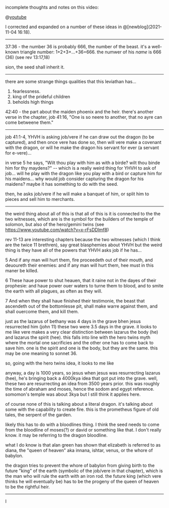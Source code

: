 incomplete thoughts and notes on this video:

@[youtube](https://www.youtube.com/watch?v=8usYJYlmeh0)

I corrected and expanded on a number of these ideas in @[newblog](2021-11-04 16:18).

---

37:36 - the number 36 is probably 666, the number of the beast. it's a well-known triangle number: 1+2+3+...+36=666. the numwer of his *name* is 666 (36) (see rev 13:17,18)

sion, the seed shall inherit it.

---

there are some strange things qualities that this leviathan has...

1. fearlessness.
2. king of the prideful children
3. beholds high things

42:40 - the part about the maiden phoenix and the heir. there's another verse in the chapter, job 41:16, "One is so neere to another, that no ayre can come betweene them."

---

job 41:1-4, YHVH is asking job/vere if he can draw out the dragon (to be captured), and then once vere has done so, then will vere make a covenant with the dragon, or will he make the dragon his servant for ever (a servant for e-vere)...

in verse 5 he says, "Wilt thou play with him as with a birde? wilt thou binde him for thy maydens?" -- which is a really weird thing for YHVH to ask of job... will he play with the dragon like you play with a bird or capture him for his maidens... why would job consider capturing the dragon for his maidens? maybe it has something to do with the seed.

then, he asks job/vere if he will make a banquet of him, or split him to pieces and sell him to merchants.

---

the weird thing about all of this is that all of this is it is connected to the the two witnesses, which are is the symbol for the builders of the temple of solomon, but also of the hero/gemini twins (see https://www.youtube.com/watch?v=x-rFsDDlmf8)

rev 11-13 are interesting chapters because the two witnesses (which I think are the twice 11 brethren), say great blasphemies about YHVH but the weird thing is they have all of the powers that YHVH asks job if he has...

5 And if any man will hurt them, fire proceedeth out of their mouth, and deuoureth their enemies: and if any man will hurt them, hee must in this maner be killed.

6 These haue power to shut heauen, that it raine not in the dayes of their prophesie: and haue power ouer waters to turne them to blood, and to smite the earth with all plagues, as often as they will.

7 And when they shall haue finished their testimonie, the beast that ascendeth out of the bottomlesse pit, shall make warre against them, and shall ouercome them, and kill them.

just as the lazarus of bethany was 4 days in the grave bhen jesus resurrected him (john 11) these two were 3.5 days in the grave. it looks to me like vere makes a very clear distinction between lazarus the body (he) and lazarus the spirit (hee). this falls into line with the hero twins myth where the mortal one sacrificies and the other one has to come back to save him. one is the spirit and one is the body, but they are the same. this may be one meaning to sonnet 36.

so, going with the hero twins idea, it looks to me like

anyway, a day is 1000 years, so jesus when jesus was resurrecting lazarus (hee), he's bringing back a 4000kya idea that got put into the grave. well, these two are resurrecting an idea from 3500 years prior. this was roughly the time of abraham and moses, hence the sodom and egypt reference. somomon's temple was about 3kya but I still think it applies here.




of course none of this is talking about a literal dragon. it's talking about some with the capability to create fire. this is the prometheus figure of old tales, the serpent of the garden.

likely this has to do with a bloodlines thing. I think the seed needs to come from the bloodline of moses(?) or david or something like that. I don't really know. it may be referring to the dragon bloodline.

what I do know is that alan green has shown that elizabeth is referred to as diana, the "queen of heaven" aka innana, ishtar, venus, or the whore of babylon.

the dragon tries to prevent the whore of babylon from giving birth to the future "king" of the earth (symbolic of the job/vere in that chapter), which is the man who will rule the earth with an iron rod. the future king (which vere thinks he will eventually be) has to be the progeny of the queen of heaven to be the rightful heir.

---



I
